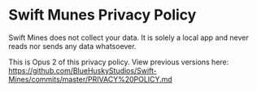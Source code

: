 #  Swift Munes Privacy Policy #

Swift Mines does not collect your data. It is solely a local app and never reads nor sends any data whatsoever.


This is Opus 2 of this privacy policy. View previous versions here: https://github.com/BlueHuskyStudios/Swift-Mines/commits/master/PRIVACY%20POLICY.md
